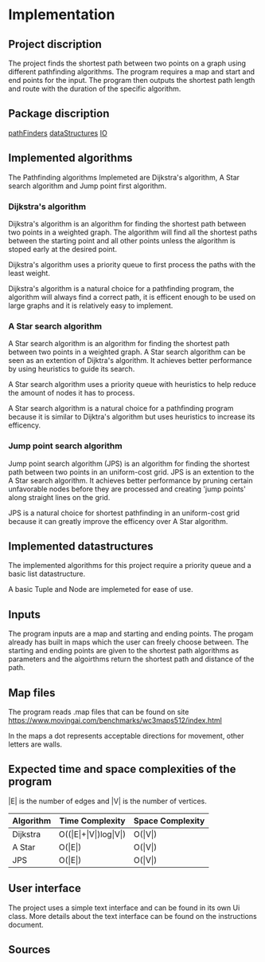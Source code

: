 # Implementation


## Project discription

The project finds the shortest path between two points on a graph using different pathfinding algorithms. The program requires a map and start and end points for the input. The program then outputs the shortest path length and route with the duration of the specific algorithm.

## Package discription

[pathFinders](https://github.com/synesteesia/pathAlgorithms/tree/master/pathAlgorithms/src/main/java/pathalgorithms/pathFinders)
[dataStructures](https://github.com/synesteesia/pathAlgorithms/tree/master/pathAlgorithms/src/main/java/pathalgorithms/dataStructures)
[IO](https://github.com/synesteesia/pathAlgorithms/tree/master/pathAlgorithms/src/main/java/pathalgorithms/IO)

## Implemented algorithms

The Pathfinding algorithms Implemeted are Dijkstra's algorithm, A Star search algorithm and Jump point first algorithm.

### Dijkstra's algorithm

Dijkstra's algorithm is an algorithm for finding the shortest path between two points in a weighted graph. The algorithm will find all the shortest paths between the starting point and all other points unless the algorithm is stoped early at the desired point.

Dijkstra's algorithm uses a priority queue to first process the paths with the least weight.

Dijkstra's algorithm is a natural choice for a pathfinding program, the algorithm will always find a correct path, it is efficent enough to be used on large graphs and it is relatively easy to implement.

### A Star search algorithm

A Star search algorithm is an algorithm for finding the shortest path between two points in a weighted graph. A Star search algorithm can be seen as an extention of Dijktra's algorithm. It achieves better performance by using heuristics to guide its search.

A Star search algorithm uses a priority queue with heuristics to help reduce the amount of nodes it has to process.

A Star search algorithm is a natural choice for a pathfinding program because it is similar to Dijktra's algorithm but uses heuristics to increase its efficency.

### Jump point search algorithm

Jump point search algorithm (JPS) is an algorithm for finding the shortest path between two points in an uniform-cost grid. JPS is an extention to the A Star search algorithm. It achieves better performance by pruning certain unfavorable nodes before they are processed and creating 'jump points' along straight lines on the grid.

JPS is a natural choice for shortest pathfinding in an uniform-cost grid because it can greatly improve the efficency over A Star algorithm.


## Implemented datastructures

The implemented algorithms for this project require a priority queue and a basic list datastructure.

A basic Tuple and Node are implemeted for ease of use.

## Inputs

The program inputs are a map and starting and ending points. The progam already has built in maps which the user can freely choose between. The starting and ending points are given to the shortest path algorithms as parameters and the algoirthms return the shortest path and distance of the path.

## Map files

The program reads .map files that can be found on site 
https://www.movingai.com/benchmarks/wc3maps512/index.html

 In the maps a dot represents acceptable directions for movement, other letters are walls. 

## Expected time and space complexities of the program

|E| is the number of edges and |V| is the number of vertices.

|Algorithm| Time Complexity| Space Complexity|
|---------|----------------|-----------------|
|Dijkstra| O\(\(\|E\|+\|V\|\)log\|V\|\) | O\(\|V\|\) | 
|A Star| O\(\|E\|\) | O\(\|V\|\) |
|JPS| O\(\|E\|\) | O\(\|V\|\) |



## User interface

The project uses a simple text interface and can be found in its own Ui class.
More details about the text interface can be found on the instructions document.


## Sources

